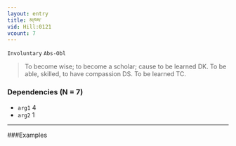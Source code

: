 ```yaml
---
layout: entry
title: མཁས་
vid: Hill:0121
vcount: 7
---
```

`Involuntary` `Abs-Obl`
> To become wise; to become a scholar; cause to be learned DK\.
 To be able, skilled, to have compassion DS\.
 To be learned TC\.

### Dependencies (N = 7)
* `arg1` 4
* `arg2` 1

---

###Examples



